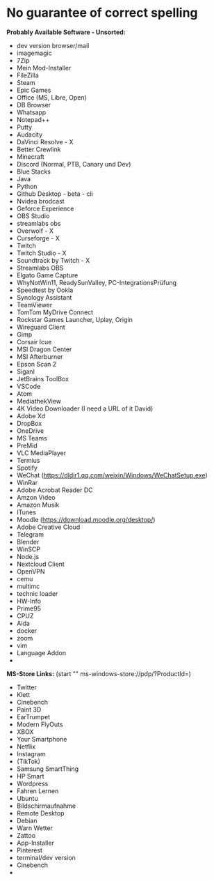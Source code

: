 # No guarantee of correct spelling

**Probably Available Software - Unsorted:**

 - dev version browser/mail
 - imagemagic
 - 7Zip
 - Mein Mod-Installer
 - FileZilla
 - Steam
 - Epic Games
 - Office (MS, Libre, Open)
 - DB Browser
 - Whatsapp
 - Notepad++
 - Putty
 - Audacity
 - DaVinci Resolve - X
 - Better Crewlink
 - Minecraft
 - Discord (Normal, PTB, Canary und Dev)
 - Blue Stacks
 - Java
 - Python
 - Github Desktop - beta - cli
 - Nvidea brodcast
 - Geforce Experience
 - OBS Studio
 - streamlabs obs
 - Overwolf - X
 - Curseforge - X
 - Twitch
 - Twitch Studio - X
 - Soundtrack by Twitch - X
 - Streamlabs OBS
 - Elgato Game Capture
 - WhyNotWin11, ReadySunValley, PC-IntegrationsPrüfung
 - Speedtest by Ookla
 - Synology Assistant
 - TeamViewer
 - TomTom MyDrive Connect
 - Rockstar Games Launcher, Uplay, Origin
 - Wireguard Client
 - Gimp
 - Corsair Icue
 - MSI Dragon Center
 - MSI Afterburner
 - Epson Scan 2
 - Siganl
 - JetBrains ToolBox
 - VSCode
 - Atom
 - MediathekView
 - 4K Video Downloader (I need a URL of it David)
 - Adobe Xd
 - DropBox
 - OneDrive
 - MS Teams
 - PreMid
 - VLC MediaPlayer
 - Termius
 - Spotify
 - WeChat (https://dldir1.qq.com/weixin/Windows/WeChatSetup.exe)
 - WinRar
 - Adobe Acrobat Reader DC
 - Amzon Video
 - Amazon Musik
 - ITunes
 - Moodle (https://download.moodle.org/desktop/)
 - Adobe Creative Cloud
 - Telegram
 - Blender
 - WinSCP
 - Node.js
 - Nextcloud Client
 - OpenVPN
 - cemu
 - multimc
 - technic loader
 - HW-Info
 - Prime95
 - CPUZ
 - Aida
 - docker
 - zoom
 - vim
 - Language Addon
 - 
 
 **MS-Store Links:** (start "" ms-windows-store://pdp/?ProductId=)
 - Twitter
 - Klett
 - Cinebench
 - Paint 3D
 - EarTrumpet
 - Modern FlyOuts
 - XBOX
 - Your Smartphone
 - Netflix
 - Instagram
 - (TikTok)
 - Samsung SmartThing
 - HP Smart
 - Wordpress
 - Fahren Lernen
 - Ubuntu
 - Bildschirmaufnahme
 - Remote Desktop
 - Debian
 - Warn Wetter
 - Zattoo
 - App-Installer
 - Pinterest
 - terminal/dev version
 - Cinebench
 - 
